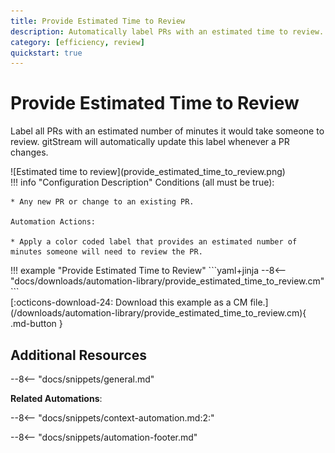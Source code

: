 ```yaml
---
title: Provide Estimated Time to Review
description: Automatically label PRs with an estimated time to review.
category: [efficiency, review]
quickstart: true
---
```

# Provide Estimated Time to Review
Label all PRs with an estimated number of minutes it would take someone to review. gitStream will automatically update this label whenever a PR changes.

<div class="automationImage" style="align:right" markdown="1">
![Estimated time to review](provide_estimated_time_to_review.png)
</div>
<div class="automationDescription" markdown="1">
!!! info "Configuration Description"
    Conditions (all must be true):

    * Any new PR or change to an existing PR.

    Automation Actions:

    * Apply a color coded label that provides an estimated number of minutes someone will need to review the PR.
</div>
<div class="automationExample" markdown="1">
!!! example "Provide Estimated Time to Review"
    ```yaml+jinja
    --8<-- "docs/downloads/automation-library/provide_estimated_time_to_review.cm"
    ```
    <div class="result" markdown>
      <span>
      [:octicons-download-24: Download this example as a CM file.](/downloads/automation-library/provide_estimated_time_to_review.cm){ .md-button }
      </span>
    </div>
</div>

## Additional Resources

--8<-- "docs/snippets/general.md"

**Related Automations**:

--8<-- "docs/snippets/context-automation.md:2:"

--8<-- "docs/snippets/automation-footer.md"
